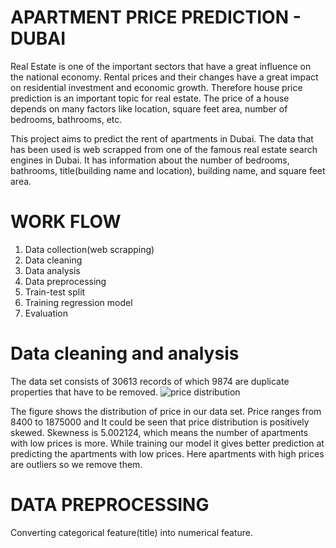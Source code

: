 # APARTMENT PRICE PREDICTION - DUBAI


Real Estate is one of the important sectors that have a great influence on the national economy. 
Rental prices and their changes have a great impact on residential investment and economic growth. 
Therefore house price prediction is an important topic for real estate. 
The price of a house depends on many factors like location, square feet area, number of bedrooms, bathrooms, etc.

This project aims to predict the rent of apartments in Dubai. 
The data that has been used is web scrapped from one of the famous real estate search engines in Dubai.
It has information about the number of bedrooms, bathrooms, title(building name and location), building name, and square feet area. 

# WORK FLOW

1. Data collection(web scrapping)
2. Data cleaning
3. Data analysis
4. Data preprocessing
5. Train-test split 
6. Training regression model
7. Evaluation

# Data cleaning and analysis

The data set consists of 30613 records of which 9874 are duplicate properties that have to be removed.
![price distribution](https://user-images.githubusercontent.com/35625908/165927176-e4e9f4d2-99f3-4106-8303-4f5a60c8dd20.png)




The figure shows the distribution of price in our data set. Price ranges from 8400 to 1875000 and It could be seen that price distribution is positively skewed. Skewness is 5.002124, which means the number of apartments with low prices is more. 
While training our model it gives better prediction at predicting the apartments with low prices. 
Here apartments with high prices are outliers so we remove them. 

# DATA PREPROCESSING
Converting categorical feature(title) into numerical feature.

